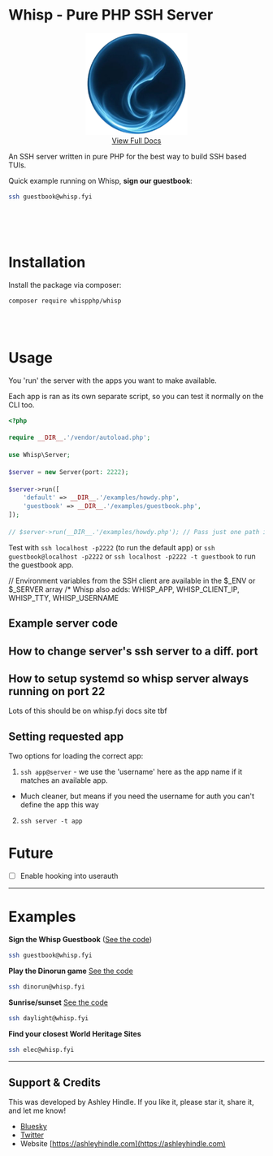 # Whisp - Pure PHP SSH Server

<p align="center">
  <img width="200" height="200" src="logo.png"/>
  <br/>
  <a href="https://whispphp.com">View Full Docs</a>
</p>

An SSH server written in pure PHP for the best way to build SSH based TUIs.


Quick example running on Whisp, **sign our guestbook**:
```bash
ssh guestbook@whisp.fyi
```

<br/>
<br/>
<br/>

# Installation

Install the package via composer:

```bash
composer require whispphp/whisp
```

<br/><br/>

# Usage

You 'run' the server with the apps you want to make available.

Each app is ran as its own separate script, so you can test it normally on the CLI too.
```php
<?php

require __DIR__.'/vendor/autoload.php';

use Whisp\Server;

$server = new Server(port: 2222);

$server->run([
    'default' => __DIR__.'/examples/howdy.php',
    'guestbook' => __DIR__.'/examples/guestbook.php',
]);

// $server->run(__DIR__.'/examples/howdy.php'); // Pass just one path if you'd like to only support 1 default script
```

Test with `ssh localhost -p2222` (to run the default app) or `ssh guestbook@localhost -p2222` or `ssh localhost -p2222 -t guestbook` to run the guestbook app.


// Environment variables from the SSH client are available in the $_ENV or $_SERVER array
/*
Whisp also adds: WHISP_APP, WHISP_CLIENT_IP, WHISP_TTY, WHISP_USERNAME

## Example server code

## How to change server's ssh server to a diff. port

## How to setup systemd so whisp server always running on port 22

Lots of this should be on whisp.fyi docs site tbf

## Setting requested app
Two options for loading the correct app:
1. `ssh app@server` - we use the 'username' here as the app name if it matches an available app.
  - Much cleaner, but means if you need the username for auth you can't define the app this way
2. `ssh server -t app`


# Future
- [ ] Enable hooking into userauth

---


# Examples
**Sign the Whisp Guestbook**
([See the code](https://github.com/WhispPHP/whisp/blob/main/examples/guestbook.php))
```bash
ssh guestbook@whisp.fyi
```

**Play the Dinorun game**
[See the code](https://github.com/WhispPHP/whisp/blob/main/examples/dinorun.php)
```bash
ssh dinorun@whisp.fyi
```

**Sunrise/sunset**
[See the code](https://github.com/WhispPHP/whisp/blob/main/examples/daylight.php)
```bash
ssh daylight@whisp.fyi
```

**Find your closest World Heritage Sites**
```bash
ssh elec@whisp.fyi
```

---

## Support & Credits

This was developed by Ashley Hindle. If you like it, please star it, share it, and let me know!

- [Bluesky](https://bsky.app/profile/ashleyhindle.com)
- [Twitter](https://twitter.com/ashleyhindle)
- Website [https://ashleyhindle.com](https://ashleyhindle.com)

